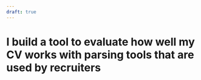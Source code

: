 ```yaml
---
draft: true
---
```

# I build a tool to evaluate how well my CV works with parsing tools that are used by recruiters